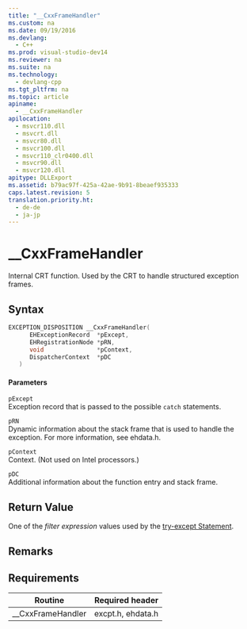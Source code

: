 ```yaml
---
title: "__CxxFrameHandler"
ms.custom: na
ms.date: 09/19/2016
ms.devlang: 
  - C++
ms.prod: visual-studio-dev14
ms.reviewer: na
ms.suite: na
ms.technology: 
  - devlang-cpp
ms.tgt_pltfrm: na
ms.topic: article
apiname: 
  - __CxxFrameHandler
apilocation: 
  - msvcr110.dll
  - msvcrt.dll
  - msvcr80.dll
  - msvcr100.dll
  - msvcr110_clr0400.dll
  - msvcr90.dll
  - msvcr120.dll
apitype: DLLExport
ms.assetid: b79ac97f-425a-42ae-9b91-8beaef935333
caps.latest.revision: 5
translation.priority.ht: 
  - de-de
  - ja-jp
---
```

# __CxxFrameHandler
Internal CRT function. Used by the CRT to handle structured exception frames.  
  
## Syntax  
  
```cpp  
EXCEPTION_DISPOSITION __CxxFrameHandler(  
      EHExceptionRecord  *pExcept,  
      EHRegistrationNode *pRN,  
      void               *pContext,   
      DispatcherContext  *pDC  
   )  
```  
  
#### Parameters  
 `pExcept`  
 Exception record that is passed to the possible `catch` statements.  
  
 `pRN`  
 Dynamic information about the stack frame that is used to handle the exception. For more information, see ehdata.h.  
  
 `pContext`  
 Context. (Not used on Intel processors.)  
  
 `pDC`  
 Additional information about the function entry and stack frame.  
  
## Return Value  
 One of the *filter expression* values used by the [try-except Statement](../vs140/try-except-Statement.md).  
  
## Remarks  
  
## Requirements  
  
|Routine|Required header|  
|-------------|---------------------|  
|__CxxFrameHandler|excpt.h, ehdata.h|